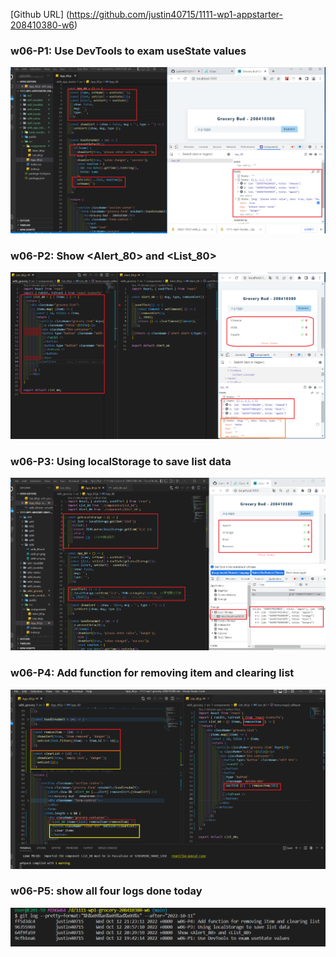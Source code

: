 [Github URL] (https://github.com/justin40715/1111-wp1-appstarter-208410380-w6)

### w06-P1: Use DevTools to exam useState values

![](w06-p1.png)

### w06-P2: Show <Alert_80> and <List_80>

![](w06-p2.png)

### w06-P3: Using localStorage to save list data

![](w06-p3.png)

### w06-P4: Add function for removing item and clearing list

![](w06-p4.png)

### w06-P5: show all four logs done today

![](w06-p5.png)
